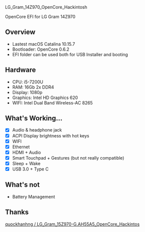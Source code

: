 LG_Gram_14Z970_OpenCore_Hackintosh

OpenCore EFI for LG Gram 14Z970

## Overview

- Lastest macOS Catalina 10.15.7
- Bootloader: OpenCore 0.6.2
- EFI folder can be used both for USB Installer and booting

## Hardware

* CPU: i5-7200U
* RAM: 16Gb 2x DDR4
* Display: 1080p
* Graphics: Intel HD Graphics 620
* WIFI: Intel Dual Band Wireless-AC 8265 

## What's Working...

 - [x] Audio & headphone jack
 - [x] ACPI Display brightness with hot keys
 - [x] WIFI
 - [x] Ethernet
 - [x] HDMI + Audio
 - [x] Smart Touchpad + Gestures (but not really compatible)
 - [x] Sleep + Wake
 - [x] USB 3.0 + Type C

## What's not

 - Battery Management

## Thanks
[quockhanhng
/
LG_Gram_15Z970-G.AH55A5_OpenCore_Hackintos](https://github.com/quockhanhng/LG_Gram_15Z970-G.AH55A5_OpenCore_Hackintos)







